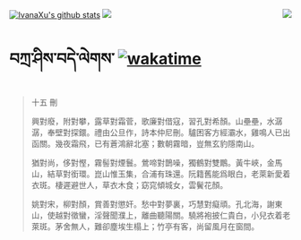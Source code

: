 [![IvanaXu's github stats](https://github-readme-stats.vercel.app/api?username=IvanaXu&show_icons=true&theme=vue-dark)](https://github.com/anuraghazra/github-readme-stats)
<img align="right" src="https://github-readme-stats.vercel.app/api/top-langs/?username=IvanaXu&langs_count=8&theme=graywhite" />
<img src="https://github-readme-stats.vercel.app/api/wakatime?username=IvanaXu&layout=compact&langs_count=8&theme=vue-dark&custom_title=Programming~Times/SinceJul.29.2021" />
# བཀྲ་ཤིས་བདེ་ལེགས་	[![wakatime](https://wakatime.com/badge/user/5043ee4a-e361-4607-9d47-d557f2005d05.svg)](https://wakatime.com/@5043ee4a-e361-4607-9d47-d557f2005d05)
> 十五 刪
> 
> 興對廢，附對攀，露草對霜菅，歌廉對借寇，習孔對希顏。山壘壘，水潺潺，奉壁對探鐶。禮由公旦作，詩本仲尼刪。驢困客方經灞水，雞鳴人已出函關。幾夜霜飛，已有蒼鴻辭北塞；數朝霧暗，豈無玄豹隱南山。
> 
> 猶對尚，侈對慳，霧髻對煙鬟。鶯啼對鵲噪，獨鶴對雙鷳。黃牛峽，金馬山，結草對銜環。崑山惟玉集，合浦有珠還。阮籍舊能爲眼白，老萊新愛着衣斑。棲遲避世人，草衣木食；窈窕傾城女，雲鬢花顏。
> 
> 姚對宋，柳對顏，賞善對懲奸。愁中對夢裏，巧慧對癡頑。孔北海，謝東山，使越對徵蠻，淫聲聞濮上，離曲聽陽關。驍將袍披仁貴白，小兒衣着老萊斑。茅舍無人，難卻塵埃生榻上；竹亭有客，尚留風月在窗間。
>